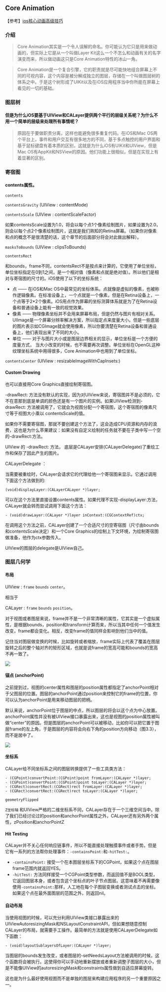 ## Core Animation

【参考】[ios核心动画高级技巧](https://zsisme.gitbooks.io/ios-/content/index.html)

### 介绍
>Core Animation其实是一个令人误解的命名。你可能认为它只是用来做动画的，但实际上它是从一个叫做Layer Kit这么一个不怎么和动画有关的名字演变而来，所以做动画这只是Core Animation特性的冰山一角。

>Core Animation是一个复合引擎，它的职责就是尽可能快地组合屏幕上不同的可视内容，这个内容是被分解成独立的图层，存储在一个叫做图层树的体系之中。于是这个树形成了UIKit以及在iOS应用程序当中你所能在屏幕上看见的一切的基础。


### 图层树

#### 但是为什么iOS要基于UIView和CALayer提供两个平行的层级关系呢？为什么不用一个简单的层级来处理所有事情呢？

>原因在于要做职责分离，这样也能避免很多重复代码。在iOS和Mac OS两个平台上，事件和用户交互有很多地方的不同，基于多点触控的用户界面和基于鼠标键盘有着本质的区别，这就是为什么iOS有UIKit和UIView，但是Mac OS有AppKit和NSView的原因。他们功能上很相似，但是在实现上有着显著的区别。

### 寄宿图

#### contents属性。

`contents`

`contentsGravity` (UIView : contentMode)

`contentsScale` (UIView : contentScaleFactor) 

如果contentsScale设置为1.0，将会以每个点1个像素绘制图片，如果设置为2.0，则会以每个点2个像素绘制图片，这就是我们熟知的Retina屏幕。（如果你对像素和点的概念不是很清楚的话，这个章节的后面部分将会对此做出解释）。

`masksToBounds` (UIView : clipsToBounds)

`contentsRect`

和bounds，frame不同，contentsRect不是按点来计算的，它使用了单位坐标，单位坐标指定在0到1之间，是一个相对值（像素和点就是绝对值）。所以他们是相对与寄宿图的尺寸的。iOS使用了以下的坐标系统：

- 点 —— 在iOS和Mac OS中最常见的坐标体系。点就像是虚拟的像素，也被称作逻辑像素。在标准设备上，一个点就是一个像素，但是在Retina设备上，一个点等于2*2个像素。iOS用点作为屏幕的坐标测算体系就是为了在Retina设备和普通设备上能有一致的视觉效果。
- 像素 —— 物理像素坐标并不会用来屏幕布局，但是仍然与图片有相对关系。UIImage是一个屏幕分辨率解决方案，所以指定点来度量大小。但是一些底层的图片表示如CGImage就会使用像素，所以你要清楚在Retina设备和普通设备上，他们表现出来了不同的大小。
- 单位 —— 对于与图片大小或是图层边界相关的显示，单位坐标是一个方便的度量方式， 当大小改变的时候，也不需要再次调整。单位坐标在OpenGL这种纹理坐标系统中用得很多，Core Animation中也用到了单位坐标。

`contentsCenter` (UIView : resizableImageWithCapInsets:)

#### Custom Drawing

也可以直接用Core Graphics直接绘制寄宿图。

-drawRect: 方法没有默认的实现，因为对UIView来说，寄宿图并不是必须的，它不在意那到底是单调的颜色还是有一个图片的实例。如果UIView检测到-drawRect: 方法被调用了，它就会为视图分配一个寄宿图，这个寄宿图的像素尺寸等于视图大小乘以 contentsScale的值。

如果你不需要寄宿图，那就不要创建这个方法了，这会造成CPU资源和内存的浪费，这也是为什么苹果建议：如果没有自定义绘制的任务就不要在子类中写一个空的-drawRect:方法。

UIView 的 -drawRect: 方法， 底层是CALayer安排(CALayerDelegate)了重绘工作和保存了因此产生的图片。

CALayerDelegate ： 

当需要被重绘时，CALayer会请求它的代理给他一个寄宿图来显示。它通过调用下面这个方法做到的:

```
(void)displayLayer:(CALayerCALayer *)layer;
```

可以在这个方法里直接设置contents属性。如果代理不实现-displayLayer:方法，CALayer就会转而尝试调用下面这个方法：

```
- (void)drawLayer:(CALayer *)layer inContext:(CGContextRef)ctx;
```

在调用这个方法之前，CALayer创建了一个合适尺寸的空寄宿图（尺寸由bounds和contentsScale决定）和一个Core Graphics的绘制上下文环境，为绘制寄宿图做准备，他作为ctx参数传入。

UIView的图层的delegate是UIView自己。

### 图层几何学

#### 布局

UIView : `frame` `bounds` `center`。

相当于

CALayer : `frame` `bounds` `position`。

对于视图或者图层来说，frame并不是一个非常清晰的属性，它其实是一个虚拟属性，是根据bounds，position和transform计算而来，所以当其中任何一个值发生改变，frame都会变化。相反，改变frame的值同样会影响到他们当中的值。

记住当对图层做变换的时候，比如旋转或者缩放，frame实际上代表了覆盖在图层旋转之后的整个轴对齐的矩形区域，也就是说frame的宽高可能和bounds的宽高不再一致了。

![](../images/CoreAnimation/3.2.jpeg)

#### 锚点 (anchorPoint)

之前提到过，视图的center属性和图层的position属性都指定了anchorPoint相对于父图层的位置。图层的anchorPoint通过position来控制它的frame的位置，你可以认为anchorPoint是用来移动图层的把柄。

默认来说，anchorPoint位于图层的中点，所以图层的将会以这个点为中心放置。anchorPoint属性并没有被UIView接口暴露出来，这也是视图的position属性被叫做“center”的原因。但是图层的anchorPoint可以被移动，比如你可以把它置于图层frame的左上角，于是图层的内容将会向右下角的position方向移动（图3.3），而不是居中了。

![](../images/CoreAnimation/3.3.jpeg)

#### 坐标系

CALayer给不同坐标系之间的图层转换提供了一些工具类方法：

```
- (CGPoint)convertPoint:(CGPoint)point fromLayer:(CALayer *)layer;
- (CGPoint)convertPoint:(CGPoint)point toLayer:(CALayer *)layer;
- (CGRect)convertRect:(CGRect)rect fromLayer:(CALayer *)layer;
- (CGRect)convertRect:(CGRect)rect toLayer:(CALayer *)layer;
```

`geometryFlipped`

`Z坐标轴` 和UIView严格的二维坐标系不同，CALayer存在于一个三维空间当中。除了我们已经讨论过的position和anchorPoint属性之外，CALayer还有另外两个属性，zPosition和anchorPointZ

#### Hit Testing

CALayer并不关心任何响应链事件，所以不能直接处理触摸事件或者手势。但是它有一系列的方法帮你处理事件：`-containsPoint:`和`-hitTest:`。

- `-containsPoint:` 接受一个在本图层坐标系下的CGPoint，如果这个点在图层frame范围内就返回YES。
- `-hitTest:` 方法同样接受一个CGPoint类型参数，而返回值不是BOOL类型，它返回图层本身，或者包含这个坐标点的叶子节点图层。这意味着不再需要像使用`-containsPoint:`那样，人工地在每个子图层变换或者测试点击的坐标。如果这个点在最外面图层的范围之外，则返回nil。

#### 自动布局

当使用视图的时候，可以充分利用UIView类接口暴露出来的UIViewAutoresizingMask和NSLayoutConstraintAPI，但如果想随意控制CALayer的布局，就需要手工操作。最简单的方法就是使用CALayerDelegate如下函数：

```
- (void)layoutSublayersOfLayer:(CALayer *)layer;
```
当图层的bounds发生改变，或者图层的-setNeedsLayout方法被调用的时候，这个函数将会被执行。这使得你可以手动地重新摆放或者重新调整子图层的大小，但是不能像UIView的autoresizingMask和constraints属性做到自适应屏幕旋转。

这也是为什么最好使用视图而不是单独的图层来构建应用程序的另一个重要原因之一。



